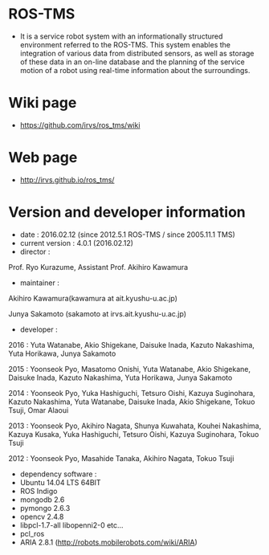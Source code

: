# ROS-TMS
* It is a service robot system with an informationally structured environment referred to the ROS-TMS. This system enables the integration of various data from distributed sensors, as well as storage of these data in an on-line database and the planning of the service motion of a robot using real-time information about the surroundings.

# Wiki page
* https://github.com/irvs/ros_tms/wiki

# Web page
* http://irvs.github.io/ros_tms/

# Version and developer information
* date : 2016.02.12 (since 2012.5.1 ROS-TMS / since 2005.11.1 TMS)
* current version : 4.0.1 (2016.02.12)
* director :

 Prof. Ryo Kurazume,  Assistant Prof. Akihiro Kawamura

* maintainer :

 Akihiro Kawamura(kawamura at ait.kyushu-u.ac.jp)

 Junya Sakamoto (sakamoto at irvs.ait.kyushu-u.ac.jp)

* developer :

 2016 : Yuta Watanabe, Akio Shigekane, Daisuke Inada, Kazuto Nakashima, Yuta Horikawa, Junya Sakamoto

 2015 : Yoonseok Pyo, Masatomo Onishi, Yuta Watanabe, Akio Shigekane, Daisuke Inada, Kazuto Nakashima, Yuta Horikawa, Junya Sakamoto

 2014 : Yoonseok Pyo, Yuka Hashiguchi, Tetsuro Oishi, Kazuya Suginohara, Kazuto Nakashima, Yuta Watanabe, Daisuke Inada, Akio Shigekane, Tokuo Tsuji, Omar Alaoui

 2013 : Yoonseok Pyo, Akihiro Nagata, Shunya Kuwahata, Kouhei Nakashima, Kazuya Kusaka, Yuka Hashiguchi, Tetsuro Oishi, Kazuya Suginohara, Tokuo Tsuji

 2012 : Yoonseok Pyo, Masahide Tanaka, Akihiro Nagata, Tokuo Tsuji

* dependency software :
 * Ubuntu 14.04 LTS 64BIT
 * ROS Indigo
 * mongodb 2.6
 * pymongo 2.6.3
 * opencv 2.4.8
 * libpcl-1.7-all libopenni2-0 etc...
 * pcl_ros
 * ARIA 2.8.1 (http://robots.mobilerobots.com/wiki/ARIA)
